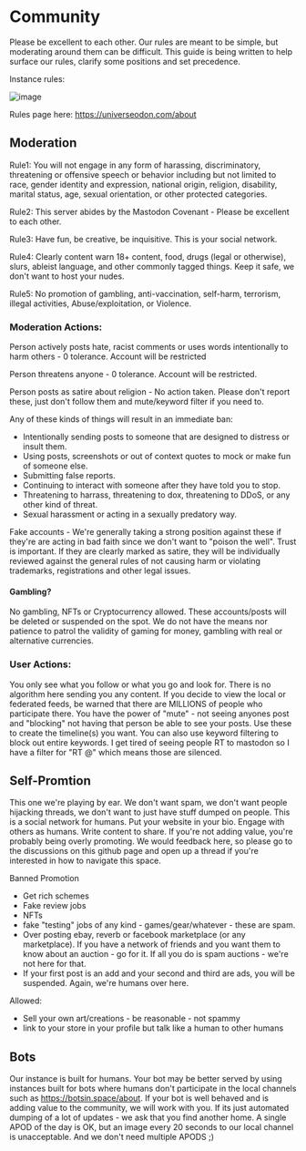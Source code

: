 # Community

Please be excellent to each other.  Our rules are meant to be simple, but moderating around them can be difficult.  This guide is being written to help surface our rules, clarify some positions and set precedence.


Instance rules:

![image](https://user-images.githubusercontent.com/1461719/203134064-3d2aeec3-74a2-4b33-8517-11bf5db9e9b1.png)


Rules page here: https://universeodon.com/about


## Moderation

Rule1:  You will not engage in any form of harassing, discriminatory, threatening or offensive speech or behavior including but not limited to race, gender identity and expression, national origin, religion, disability, marital status, age, sexual orientation, or other protected categories.

Rule2: This server abides by the Mastodon Covenant - Please be excellent to each other.

Rule3: Have fun, be creative, be inquisitive. This is your social network.

Rule4: Clearly content warn 18+ content, food, drugs (legal or otherwise), slurs, ableist language, and other commonly tagged things. Keep it safe, we don't want to host your nudes.

Rule5: No promotion of gambling, anti-vaccination, self-harm, terrorism, illegal activities, Abuse/exploitation, or Violence. 

### Moderation Actions:

Person actively posts hate, racist comments or uses words intentionally to harm others - 0 tolerance. Account will be restricted

Person threatens anyone - 0 tolerance. Account will be restricted.

Person posts as satire about religion - No action taken. Please don't report these, just don't follow them and mute/keyword filter if you need to.

Any of these kinds of things will result in an immediate ban:

* Intentionally sending posts to someone that are designed to distress or insult them.
* Using posts, screenshots or out of context quotes to mock or make fun of someone else.
* Submitting false reports.
* Continuing to interact with someone after they have told you to stop.
* Threatening to harrass, threatening to dox, threatening to DDoS, or any other kind of threat.
* Sexual harassment or acting in a sexually predatory way.

Fake accounts - We're generally taking a strong position against these if they're are acting in bad faith since we don't want to "poison the well".  Trust is important. If they are clearly marked as satire, they will be individually reviewed against the general rules of not causing harm or violating trademarks, registrations and other legal issues.

#### Gambling?
No gambling, NFTs or Cryptocurrency allowed. These accounts/posts will be deleted or suspended on the spot. We do not have the means nor patience to patrol the validity of gaming for money, gambling with real or alternative currencies.

### User Actions:

You only see what you follow or what you go and look for. There is no algorithm here sending you any content. If you decide to view the local or federated feeds, be warned that there are MILLIONS of people who participate there.  You have the power of "mute" - not seeing anyones post and "blocking" not having that person be able to see your posts.  Use these to create the timeline(s) you want.  You can also use keyword filtering to block out entire keywords.  I get tired of seeing people RT to mastodon so I have a filter for "RT @" which means those are silenced.

## Self-Promtion
This one we're playing by ear. We don't want spam, we don't want people hijacking threads, we don't want to just have stuff dumped on people. This is a social network for humans. Put your website in your bio.  Engage with others as humans. Write content to share. If you're not adding value, you're probably being overly promoting.  We would feedback here, so please go to the discussions on this github page and open up a thread if you're interested in how to navigate this space.

Banned Promotion

* Get rich schemes
* Fake review jobs
* NFTs 
* fake "testing" jobs of any kind - games/gear/whatever - these are spam.
* Over posting ebay, reverb or facebook marketplace (or any marketplace).  If you have a network of friends and you want them to know about an auction - go for it. If all you do is spam auctions - we're not here for that. 
* If your first post is an add and your second and third are ads, you will be suspended. Again, we're humans over here. 

Allowed:
* Sell your own art/creations - be reasonable - not spammy
* link to your store in your profile but talk like a human to other humans

## Bots

Our instance is built for humans. Your bot may be better served by using instances built for bots where humans don't participate in the local channels such as https://botsin.space/about.  If your bot is well behaved and is adding value to the community, we will work with you.  If its just automated dumping of a lot of updates - we ask that you find another home.   A single APOD of the day is OK, but an image every 20 seconds to our local channel is unacceptable. And we don't need multiple APODS ;) 

